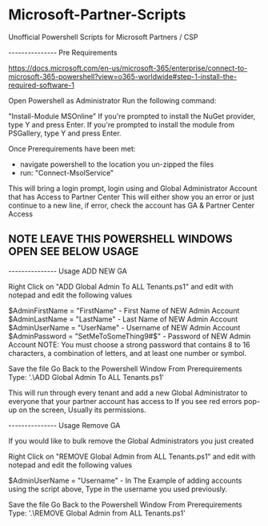 # Microsoft-Partner-Scripts
Unofficial Powershell Scripts for Microsoft Partners / CSP

--------------- Pre Requirements 

https://docs.microsoft.com/en-us/microsoft-365/enterprise/connect-to-microsoft-365-powershell?view=o365-worldwide#step-1-install-the-required-software-1

Open Powershell as Administrator
Run the following command:

"Install-Module MSOnline"
If you're prompted to install the NuGet provider, type Y and press Enter.
If you're prompted to install the module from PSGallery, type Y and press Enter.

Once Prerequirements have been met:
- navigate powershell to the location you un-zipped the files
- run: "Connect-MsolService"

This will bring a login prompt, login using and Global Administrator Account that has Access to Partner Center
This will either show you an error or just continue to a new line, if error, check the account has GA & Partner Center Access

## NOTE LEAVE THIS POWERSHELL WINDOWS OPEN SEE BELOW USAGE ##

--------------- Usage ADD NEW GA

Right Click on "ADD Global Admin To ALL Tenants.ps1" and edit with notepad and edit the following values

$AdminFirstName = "FirstName" - First Name of NEW Admin Account
$AdminLastName = "LastName" - Last Name of NEW Admin Account
$AdminUserName = "UserName" - Username of NEW Admin Account
$AdminPassword = "SetMeToSomeThing9#$" - Password of NEW Admin Account 
NOTE: You must choose a strong password that contains 8 to 16 characters, a combination of letters, and at least one number or symbol.

Save the file
Go Back to the Powershell Window From Prerequirements
Type: '.\ADD Global Admin To ALL Tenants.ps1'

This will run through every tenant and add a new Global Administrator to everyone that your partner account has access to
If you see red errors pop-up on the screen, Usually its permissions.

--------------- Usage Remove GA

If you would like to bulk remove the Global Administrators you just created

Right Click on "REMOVE Global Admin from ALL Tenants.ps1" and edit with notepad and edit the following values

$AdminUserName = "Username" - In The Example of adding accounts using the script above, Type in the username you used previously.

Save the file
Go Back to the Powershell Window From Prerequirements
Type: '.\REMOVE Global Admin from ALL Tenants.ps1'
